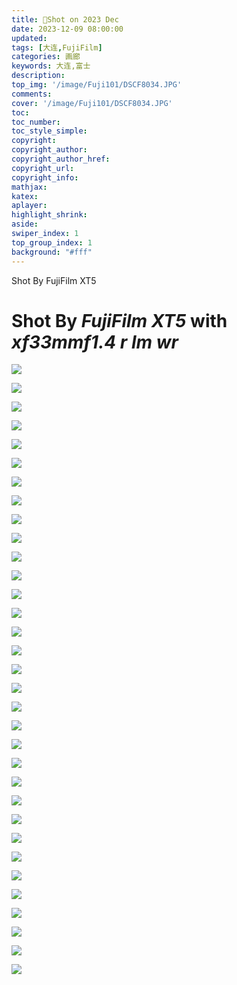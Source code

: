 ```yaml
---
title: 📸Shot on 2023 Dec
date: 2023-12-09 08:00:00
updated:
tags: [大连,FujiFilm]
categories: 画廊
keywords: 大连,富士
description: 
top_img: '/image/Fuji101/DSCF8034.JPG'
comments:
cover: '/image/Fuji101/DSCF8034.JPG'
toc:
toc_number:
toc_style_simple:
copyright:
copyright_author:
copyright_author_href:
copyright_url:
copyright_info:
mathjax:
katex:
aplayer:
highlight_shrink:
aside:
swiper_index: 1
top_group_index: 1
background: "#fff"
---
```


Shot By FujiFilm XT5
<!-- more -->
# Shot By _FujiFilm XT5_ with _xf33mmf1.4 r lm wr_
![](/image/Fuji101/DSCF8040.JPG)

![](/image/Fuji101/DSCF8042.JPG)

![](/image/Fuji101/DSCF8045.JPG)

![](/image/Fuji101/DSCF8048.JPG)

![](/image/Fuji101/DSCF8050.JPG)

![](/image/Fuji101/DSCF8057.JPG)

![](/image/Fuji101/DSCF8058.JPG)

![](/image/Fuji101/DSCF8068.JPG)

![](/image/Fuji101/DSCF8083.HIF)  

![](/image/Fuji101/DSCF8086.HIF)  

![](/image/Fuji101/DSCF8092.HIF)  

![](/image/Fuji101/DSCF8102.HIF) 

![](/image/Fuji101/DSCF8103.HIF) 

![](/image/Fuji101/DSCF8105.HIF)  

![](/image/Fuji101/DSCF8108.HIF)  

![](/image/Fuji101/DSCF8147.HIF)  

![](/image/Fuji101/DSCF8152.HIF)  

![](/image/Fuji101/DSCF8154.HIF)  

![](/image/Fuji101/DSCF8165.HIF)  

![](/image/Fuji101/DSCF8169.HIF)  

![](/image/Fuji101/DSCF8172.HIF)  

![](/image/Fuji101/DSCF8173.HIF)  

![](/image/Fuji101/DSCF8182.HIF)  

![](/image/Fuji101/DSCF8184.HIF)  

![](/image/Fuji101/DSCF8188.HIF)  

![](/image/Fuji101/DSCF8193.HIF)  

![](/image/Fuji101/DSCF8195.HIF)  

![](/image/Fuji101/DSCF8198.HIF)  

![](/image/Fuji101/DSCF8200.HIF)  

![](/image/Fuji101/DSCF8202.HIF)  

![](/image/Fuji101/DSCF8204.HIF)  

![](/image/Fuji101/DSCF8207.HIF)  

![](/image/Fuji101/DSCF8220.HIF) 


<script src="https://fastly.jsdelivr.net/gh/stevenjoezhang/live2d-widget@latest/autoload.js"></script>
